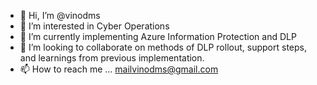 - 👋 Hi, I’m @vinodms
- 👀 I’m interested in Cyber Operations
- 🌱 I’m currently implementing Azure Information Protection and DLP
- 💞️ I’m looking to collaborate on methods of DLP rollout, support steps, and learnings from previous implementation.
- 📫 How to reach me ... mailvinodms@gmail.com

<!---
vinodms/vinodms is a ✨ special ✨ repository because its `README.md` (this file) appears on your GitHub profile.
You can click the Preview link to take a look at your changes.
--->
